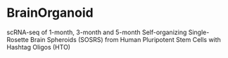 # BrainOrganoid
scRNA-seq of 1-month, 3-month and 5-month Self-organizing Single-Rosette Brain Spheroids (SOSRS) from Human Pluripotent Stem Cells with Hashtag Oligos (HTO)
